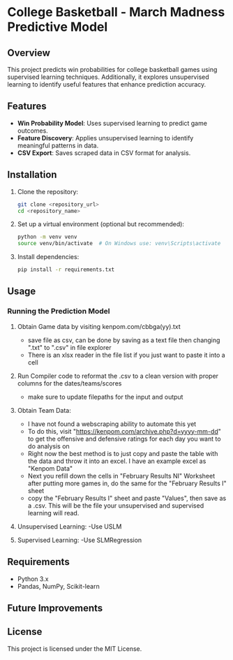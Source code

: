 # College Basketball - March Madness Predictive Model

## Overview
This project predicts win probabilities for college basketball games using supervised learning techniques. Additionally, it explores unsupervised learning to identify useful features that enhance prediction accuracy.

## Features
- **Win Probability Model**: Uses supervised learning to predict game outcomes.
- **Feature Discovery**: Applies unsupervised learning to identify meaningful patterns in data.
- **CSV Export**: Saves scraped data in CSV format for analysis.

## Installation
1. Clone the repository:
   ```sh
   git clone <repository_url>
   cd <repository_name>
   ```
2. Set up a virtual environment (optional but recommended):
   ```sh
   python -m venv venv
   source venv/bin/activate  # On Windows use: venv\Scripts\activate
   ```
3. Install dependencies:
   ```sh
   pip install -r requirements.txt
   ```

## Usage

### Running the Prediction Model
1. Obtain Game data by visiting kenpom.com/cbbga(yy).txt
   - save file as csv, can be done by saving as a text file then changing ".txt" to ".csv" in file explorer
   - There is an xlsx reader in the file list if you just want to paste it into a cell
     
2. Run Compiler code to reformat the .csv to a clean version with proper columns for the dates/teams/scores
   - make sure to update filepaths for the input and output
     
3. Obtain Team Data:
   - I have not found a webscraping ability to automate this yet
   - To do this, visit "https://kenpom.com/archive.php?d=yyyy-mm-dd" to get the offensive and defensive ratings for each day you want to do analysis on
   - Right now the best method is to just copy and paste the table with the data and throw it into an excel. I have an example excel as "Kenpom Data"
   - Next you refill down the cells in "February Results NI" Worksheet after putting more games in, do the same for the "February Results I" sheet
   - copy the "February Results I" sheet and paste "Values", then save as a .csv. This will be the file your unsupervised and supervised learning will read.

4. Unsupervised Learning:
   -Use USLM
     
5. Supervised Learning:
   -Use SLMRegression

## Requirements
- Python 3.x
- Pandas, NumPy, Scikit-learn

## Future Improvements

## License
This project is licensed under the MIT License.


